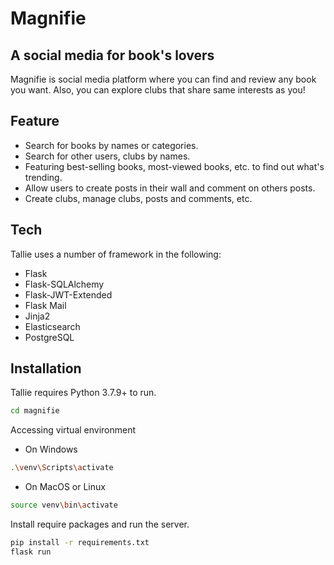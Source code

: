 # Magnifie
## A social media for book's lovers

Magnifie is social media platform where you can find and review any book you want. Also, you can explore clubs that share same interests as you!

## Feature
- Search for books by names or categories.
- Search for other users, clubs by names.
- Featuring best-selling books, most-viewed books, etc. to find out what's trending.
- Allow users to create posts in their wall and comment on others posts.
- Create clubs, manage clubs, posts and comments, etc.

## Tech

Tallie uses a number of framework in the following:
- Flask
- Flask-SQLAlchemy
- Flask-JWT-Extended
- Flask Mail
- Jinja2
- Elasticsearch
- PostgreSQL

## Installation

Tallie requires Python 3.7.9+ to run.

```sh
cd magnifie
```

Accessing virtual environment
- On Windows
```sh
.\venv\Scripts\activate
```

- On MacOS or Linux
```sh
source venv\bin\activate
```

Install require packages and run the server.
```sh
pip install -r requirements.txt
flask run
```